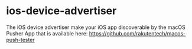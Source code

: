 # ios-device-advertiser
The iOS device advertiser make your iOS app discoverable by the macOS Pusher App that is available here:
https://github.com/rakutentech/macos-push-tester
